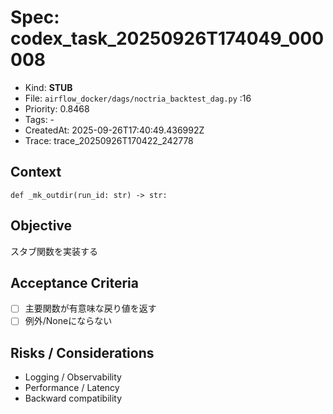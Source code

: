 # Spec: codex_task_20250926T174049_000008
- Kind: **STUB**
- File: `airflow_docker/dags/noctria_backtest_dag.py` :16
- Priority: 0.8468
- Tags: -
- CreatedAt: 2025-09-26T17:40:49.436992Z
- Trace: trace_20250926T170422_242778

## Context
```
def _mk_outdir(run_id: str) -> str:
```

## Objective
スタブ関数を実装する

## Acceptance Criteria
- [ ] 主要関数が有意味な戻り値を返す
- [ ] 例外/Noneにならない

## Risks / Considerations
- Logging / Observability
- Performance / Latency
- Backward compatibility
